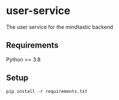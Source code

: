 # user-service
The user service for the mindtastic backend

## Requirements

Python >= 3.8

## Setup
    pip install -r requirements.txt
